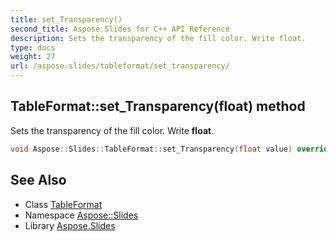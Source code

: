 ```yaml
---
title: set_Transparency()
second_title: Aspose.Slides for C++ API Reference
description: Sets the transparency of the fill color. Write float.
type: docs
weight: 27
url: /aspose.slides/tableformat/set_transparency/
---
```

## TableFormat::set_Transparency(float) method


Sets the transparency of the fill color. Write **float**.

```cpp
void Aspose::Slides::TableFormat::set_Transparency(float value) override
```

## See Also

* Class [TableFormat](../)
* Namespace [Aspose::Slides](../../)
* Library [Aspose.Slides](../../../)